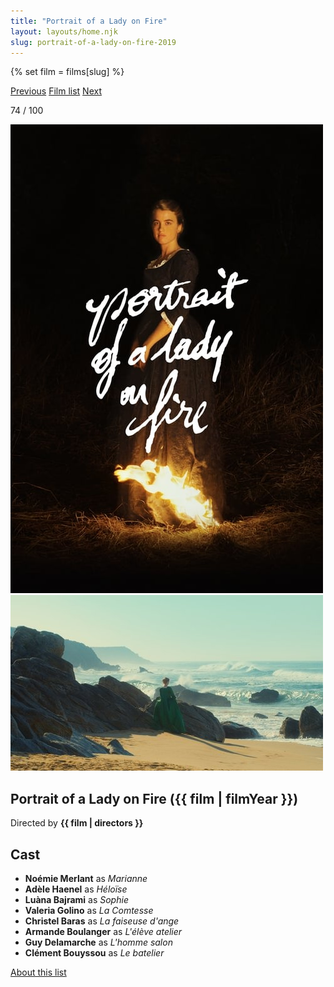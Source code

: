 ```yaml
---
title: "Portrait of a Lady on Fire"
layout: layouts/home.njk
slug: portrait-of-a-lady-on-fire-2019
---
```


{% set film = films[slug] %}

<nav class="films">
  <a class="prev" href="../parasite-2019">Previous</a>
  <a href="../">Film list</a>
  <a class="next" href="../first-cow-2020">Next</a>
</nav>

<p>74 / 100</p>

<article class="film">
  <div class="backdrop-and-poster">
    <img class="poster" src="../films/posters/portrait-of-a-lady-on-fire-2019.jpg" alt="">
    <img class="backdrop" src="../films/backdrops/portrait-of-a-lady-on-fire-2019.jpg" alt="">
  </div>

  <h1>Portrait of a Lady on Fire ({{ film | filmYear }})</h1>

  <p class="director">
    Directed by <strong>{{ film | directors }}</strong>
  </p>


  <h2>
    Cast
  </h2>
  <ul>
            <li><strong>Noémie Merlant</strong> as <em>Marianne</em></li>
        <li><strong>Adèle Haenel</strong> as <em>Héloïse</em></li>
        <li><strong>Luàna Bajrami</strong> as <em>Sophie</em></li>
        <li><strong>Valeria Golino</strong> as <em>La Comtesse</em></li>
        <li><strong>Christel Baras</strong> as <em>La faiseuse d'ange</em></li>
        <li><strong>Armande Boulanger</strong> as <em>L'élève atelier</em></li>
        <li><strong>Guy Delamarche</strong> as <em>L'homme salon</em></li>
        <li><strong>Clément Bouyssou</strong> as <em>Le batelier</em></li>
  </ul>
</article>
<footer>
  <a href="../about">About this list</a>
</footer>
